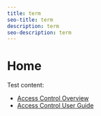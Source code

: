 ```yaml
---
title: term
seo-title: term
description: term
seo-description: term
---
```


# Home

Test content:

* [Access Control Overview](access-control-overview.md)
* [Access Control User Guide](access-control-user-guide.md)
